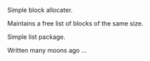 Simple block allocater. 

Maintains a free list of blocks of the same size.

Simple list package.

Written many moons ago ...
